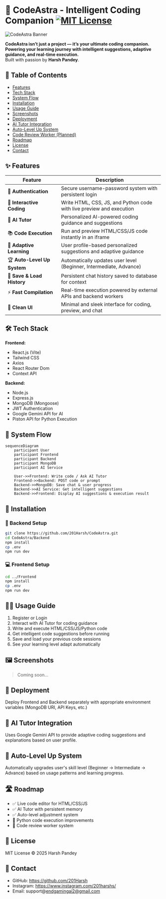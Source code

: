 
# 🚀 CodeAstra - Intelligent Coding Companion [![MIT License](https://img.shields.io/badge/License-MIT-red.svg)](https://choosealicense.com/licenses/mit/)

![CodeAstra Banner](https://img.shields.io/badge/CodeAstra-AI_Powered_Coding_Tool-darkblue?style=for-the-badge&logo=code&logoColor=white&color=1E3A8A&labelColor=000000)

**CodeAstra isn’t just a project — it’s your ultimate coding companion. Powering your learning journey with intelligent suggestions, adaptive guidance, and real-time execution.**  
Built with passion by **Harsh Pandey**.

## 📌 Table of Contents

- [Features](#-features)
- [Tech Stack](#-tech-stack)
- [System Flow](#-system-flow)
- [Installation](#-installation)
- [Usage Guide](#-usage-guide)
- [Screenshots](#-screenshots)
- [Deployment](#-deployment)
- [AI Tutor Integration](#-ai-tutor-integration)
- [Auto-Level Up System](#-auto-level-up-system)
- [Code Review Worker (Planned)](#-code-review-worker-planned)
- [Roadmap](#-roadmap)
- [License](#-license)
- [Contact](#-contact)

## ✨ Features

| Feature                     | Description                                                              |
| --------------------------- | ------------------------------------------------------------------------ |
| 🔐 **Authentication**       | Secure username-password system with persistent login                 |
| 💬 **Interactive Coding**   | Write HTML, CSS, JS, and Python code with live preview and execution  |
| 🤖 **AI Tutor**              | Personalized AI-powered coding guidance and suggestions               |
| 📚 **Code Execution**        | Run and preview HTML/CSS/JS code instantly in an iframe              |
| 🧠 **Adaptive Learning**    | User profile-based personalized suggestions and adaptive guidance     |
| 🏆 **Auto-Level Up System** | Automatically updates user level (Beginner, Intermediate, Advance)   |
| 📝 **Save & Load History**   | Persistent chat history saved to database for context               |
| ⚡ **Fast Compilation**       | Real-time execution powered by external APIs and backend workers       |
| 🎯 **Clean UI**             | Minimal and sleek interface for coding, preview, and chat             |

## 🛠 Tech Stack

**Frontend:**

- React.js (Vite)
- Tailwind CSS
- Axios
- React Router Dom
- Context API

**Backend:**

- Node.js
- Express.js
- MongoDB (Mongoose)
- JWT Authentication
- Google Gemini API for AI
- Piston API for Python Execution

## 🔁 System Flow

```mermaid
sequenceDiagram
    participant User
    participant Frontend
    participant Backend
    participant MongoDB
    participant AI Service

    User->>Frontend: Write code / Ask AI Tutor
    Frontend->>Backend: POST code or prompt
    Backend->>MongoDB: Save chat & user progress
    Backend->>AI Service: Get intelligent suggestions
    Backend->>Frontend: Display AI suggestions & execution result
```

## 🧰 Installation

### 📁 Backend Setup

```bash
git clone https://github.com/201Harsh/CodeAstra.git
cd CodeAstra/Backend
npm install
cp .env
npm run dev
```

### 💻 Frontend Setup

```bash
cd ../Frontend
npm install
cp .env
npm run dev
```

## 🧑‍💻 Usage Guide

1. Register or Login
2. Interact with AI Tutor for coding guidance
3. Write and execute HTML/CSS/JS/Python code
4. Get intelligent code suggestions before running
5. Save and load your previous code sessions
6. See your learning level adapt automatically

## 🖼 Screenshots

> Coming soon...

## 🚀 Deployment

Deploy Frontend and Backend separately with appropriate environment variables (MongoDB URI, API Keys, etc.)

## 🤖 AI Tutor Integration

Uses Google Gemini API to provide adaptive coding suggestions and explanations based on user profile.

## 🔧 Auto-Level Up System

Automatically upgrades user's skill level (Beginner → Intermediate → Advance) based on usage patterns and learning progress.

## 🛣 Roadmap

- ✅ Live code editor for HTML/CSS/JS
- ✅ AI Tutor with persistent memory
- ✅ Auto-level adjustment system
- 🚧 Python code execution improvements
- 🚧 Code review worker system

## 📃 License

MIT License © 2025 Harsh Pandey

## 📮 Contact

- GitHub: https://github.com/201Harsh
- Instagram: https://www.instagram.com/201harshs/
- Email: support@endgamingai2@gmail.com
